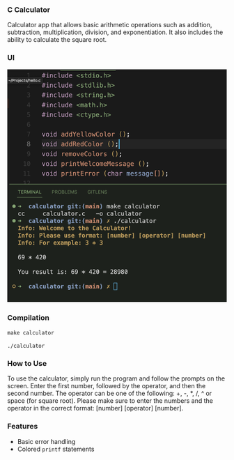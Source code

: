 ### C Calculator

Calculator app that allows basic arithmetic operations such as addition, subtraction, multiplication, division, and exponentiation. It also includes the ability to calculate the square root.

### UI
![EXAMPLE](https://github.com/garbalau-github/calculator/blob/main/EXAMPLE.png?raw=true)

### Compilation

```
make calculator
```

```
./calculator
```

### How to Use

To use the calculator, simply run the program and follow the prompts on the screen. Enter the first number, followed by the operator, and then the second number. The operator can be one of the following: +, -, *, /, ^ or space (for square root).
Please make sure to enter the numbers and the operator in the correct format: [number] [operator] [number].

### Features

- Basic error handling
- Colored `printf` statements
